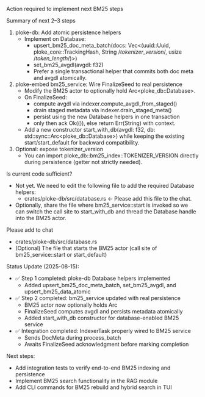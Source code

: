 Action required to implement next BM25 steps

Summary of next 2–3 steps
1) ploke-db: Add atomic persistence helpers
   - Implement on Database:
     - upsert_bm25_doc_meta_batch(docs: Vec<(uuid::Uuid, ploke_core::TrackingHash, String /*tokenizer_version*/, usize /*token_length*/)>)
     - set_bm25_avgdl(avgdl: f32)
     - Prefer a single transactional helper that commits both doc meta and avgdl atomically.
2) ploke-embed bm25_service: Wire FinalizeSeed to real persistence
   - Modify the BM25 actor to optionally hold Arc<ploke_db::Database>.
   - On FinalizeSeed:
     - compute avgdl via indexer.compute_avgdl_from_staged()
     - drain staged metadata via indexer.drain_staged_meta()
     - persist using the new Database helpers in one transaction
     - only then ack Ok(()), else return Err(String) with context.
   - Add a new constructor start_with_db(avgdl: f32, db: std::sync::Arc<ploke_db::Database>) while keeping the existing start/start_default for backward compatibility.
3) Optional: expose tokenizer_version
   - You can import ploke_db::bm25_index::TOKENIZER_VERSION directly during persistence (getter not strictly needed).

Is current code sufficient?
- Not yet. We need to edit the following file to add the required Database helpers:
  - crates/ploke-db/src/database.rs  ← Please add this file to the chat.
- Optionally, share the file where bm25_service::start is invoked so we can switch the call site to start_with_db and thread the Database handle into the BM25 actor.

Please add to chat
- crates/ploke-db/src/database.rs
- (Optional) The file that starts the BM25 actor (call site of bm25_service::start or start_default)

Status Update (2025-08-15):
- ✅ Step 1 completed: ploke-db Database helpers implemented
  - Added upsert_bm25_doc_meta_batch, set_bm25_avgdl, and upsert_bm25_data_atomic
- ✅ Step 2 completed: bm25_service updated with real persistence
  - BM25 actor now optionally holds Arc<Database>
  - FinalizeSeed computes avgdl and persists metadata atomically
  - Added start_with_db constructor for database-enabled BM25 service
- ✅ Integration completed: IndexerTask properly wired to BM25 service
  - Sends DocMeta during process_batch
  - Awaits FinalizeSeed acknowledgment before marking completion

Next steps:
- Add integration tests to verify end-to-end BM25 indexing and persistence
- Implement BM25 search functionality in the RAG module
- Add CLI commands for BM25 rebuild and hybrid search in TUI
